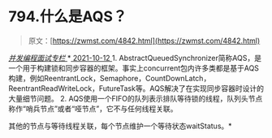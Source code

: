 <!--yml
category: 未分类
date: 0001-01-01 00:00:00
-->

# 794.什么是AQS？

> 原文：[https://zwmst.com/4842.html](https://zwmst.com/4842.html)

   [ *并发编程面试专栏* ](https://zwmst.com/%e5%b9%b6%e5%8f%91%e7%bc%96%e7%a8%8b%e9%9d%a2%e8%af%95%e4%b8%93%e6%a0%8f)*[ <time datetime="2021-10-12T22:18:12+08:00"> 2021-10-12 </time> ](https://zwmst.com/4842.html)  1.  AbstractQueuedSynchronizer简称AQS，是⼀个⽤于构建锁和同步容器的框架。事实上concurrent包内许多类都是基于AQS构建，例如ReentrantLock，Semaphore，CountDownLatch，ReentrantReadWriteLock，FutureTask等。AQS解决了在实现同步容器时设计的⼤量细节问题。
2.  AQS使⽤⼀个FIFO的队列表示排队等待锁的线程，队列头节点称作“哨兵节点”或者“哑节点”，它不与任何线程关联。

其他的节点与等待线程关联，每个节点维护⼀个等待状态waitStatus。*